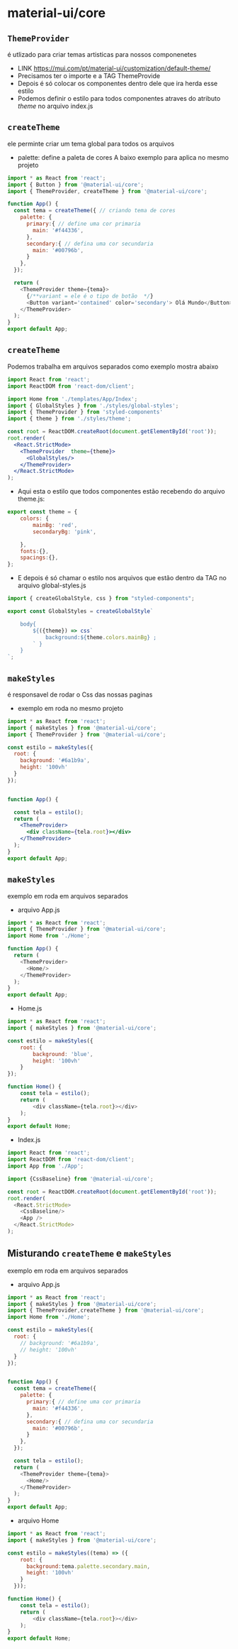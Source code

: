 # material-ui/core

## `ThemeProvider`
é utlizado para criar temas artisticas para nossos componenetes 
- LINK https://mui.com/pt/material-ui/customization/default-theme/
- Precisamos ter o importe e a TAG ThemeProvide
- Depois é só colocar os componentes dentro dele que ira herda esse estilo
- Podemos definir o estilo para todos componentes atraves do atributo *theme* no arquivo index.js
 
## `createTheme`
  ele perminte criar um tema global para todos os arquivos
  - palette: define a paleta de cores
A baixo exemplo para aplica no mesmo projeto 
```js
import * as React from 'react';
import { Button } from '@material-ui/core';
import { ThemeProvider, createTheme } from '@material-ui/core';

function App() {
  const tema = createTheme({ // criando tema de cores
    palette: {
      primary:{ // define uma cor primaria 
        main: '#f44336',
      },
      secondary:{ // defina uma cor secundaria
        main: '#00796b',
      }
    },
  });

  return (
    <ThemeProvider theme={tema}>  
      {/**variant = ele é o tipo de botão  */}
      <Button variant='contained' color='secondary'> Olá Mundo</Button>
    </ThemeProvider>
  );
}
export default App;

```
##  `createTheme`
Podemos trabalha em arquivos separados como exemplo mostra abaixo

```jsx
import React from 'react';
import ReactDOM from 'react-dom/client';

import Home from './templates/App/Index';
import { GlobalStyles } from './styles/global-styles';
import { ThemeProvider } from 'styled-components'
import { theme } from './styles/theme';

const root = ReactDOM.createRoot(document.getElementById('root'));
root.render(
  <React.StrictMode>
    <ThemeProvider  theme={theme}>
      <GlobalStyles/>
    </ThemeProvider>
  </React.StrictMode>
);
```
- Aqui esta o estilo que todos componentes estão recebendo do arquivo theme.js:

```jsx
export const theme = {
    colors: {
        mainBg: 'red',
        secondaryBg: 'pink',

    },
    fonts:{},
    spacings:{},
};
```
- E depois é só chamar o estilo nos arquivos que estão dentro da TAG no arquivo global-styles.js
```jsx
import { createGlobalStyle, css } from "styled-components";

export const GlobalStyles = createGlobalStyle`

    body{
        ${({theme}) => css`
            background:${theme.colors.mainBg} ;
        ` }
    }
`;
```

## `makeStyles`
é responsavel de rodar o Css das nossas paginas 
- exemplo em roda no mesmo projeto
```jsx
import * as React from 'react';
import { makeStyles } from '@material-ui/core';
import { ThemeProvider } from '@material-ui/core';

const estilo = makeStyles({
  root: {
    background: '#6a1b9a',
    height: '100vh'
  }
});


function App() {

  const tela = estilo();
  return (
    <ThemeProvider>
      <div className={tela.root}></div>
    </ThemeProvider>
  );
}
export default App;

```
## `makeStyles`
exemplo em roda em arquivos separados
- arquivo App.js
```js
import * as React from 'react';
import { ThemeProvider } from '@material-ui/core';
import Home from './Home';

function App() {
  return (
    <ThemeProvider>
      <Home/>
    </ThemeProvider>
  );
}
export default App;

```
- Home.js
```js
import * as React from 'react';
import { makeStyles } from '@material-ui/core';

const estilo = makeStyles({
    root: {
        background: 'blue',
        height: '100vh'
    }
});

function Home() {
    const tela = estilo();
    return (
        <div className={tela.root}></div>
    );
}
export default Home;

```
- Index.js
```js
import React from 'react';
import ReactDOM from 'react-dom/client';
import App from './App';

import {CssBaseline} from '@material-ui/core';

const root = ReactDOM.createRoot(document.getElementById('root'));
root.render(
  <React.StrictMode>
    <CssBaseline/>
    <App />
  </React.StrictMode>
);

```
## Misturando  `createTheme`  e `makeStyles`
exemplo em roda em arquivos separados
- arquivo App.js
```js
import * as React from 'react';
import { makeStyles } from '@material-ui/core';
import { ThemeProvider,createTheme } from '@material-ui/core';
import Home from './Home';

const estilo = makeStyles({
  root: {
    // background: '#6a1b9a',
    // height: '100vh'
  }
});


function App() {
  const tema = createTheme({
    palette: {
      primary:{ // define uma cor primaria 
        main: '#f44336',
      },
      secondary:{ // defina uma cor secundaria
        main: '#00796b',
      }
    },
  });

  const tela = estilo();
  return (
    <ThemeProvider theme={tema}>
      <Home/>
    </ThemeProvider>
  );
}
export default App;
```
- arquivo Home
```js
import * as React from 'react';
import { makeStyles } from '@material-ui/core';

const estilo = makeStyles((tema) => ({
    root: {
      background:tema.palette.secondary.main,
      height: '100vh'
    }
  }));

function Home() {
    const tela = estilo();
    return (
        <div className={tela.root}></div>
    );
}
export default Home;
```
